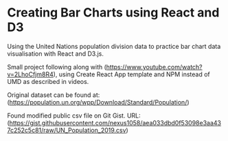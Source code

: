 # Creating Bar Charts using React and D3

Using the United Nations population division data to practice bar chart data visualisation with React and D3.js.

Small project following along with (https://www.youtube.com/watch?v=2LhoCfjm8R4), using Create React App template and NPM instead of UMD as described in videos.

Original dataset can be found at: (https://population.un.org/wpp/Download/Standard/Population/)

Found modified public csv file on Git Gist. URL: (https://gist.githubusercontent.com/nexus1058/aea033dbd0f53098e3aa437c252c5c81/raw/UN_Population_2019.csv) 
